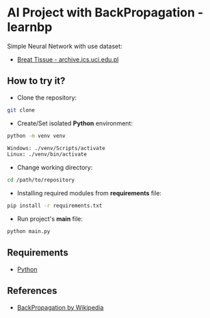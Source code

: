 # AI Project with BackPropagation - learnbp
Simple Neural Network with use dataset:
- [Breat Tissue - archive.ics.uci.edu.pl](https://archive.ics.uci.edu/ml/datasets/Breast+Tissue)

## How to try it?

- Clone the repository:
```bash
git clone
```

- Create/Set isolated **Python** environment:
```bash
python -m venv venv
```
```bash
Windows: ./venv/Scripts/activate
Linux: ./venv/bin/activate
```

- Change working directory:
```bash
cd /path/to/repository
```

- Installing required modules from **requirements** file:
```bash
pip install -r requirements.txt
```

- Run project's **main** file:
```bash
python main.py
```

## Requirements
- [Python](https://www.python.org/downloads/)

## References
- [BackPropagation by Wikipedia](https://en.wikipedia.org/wiki/Backpropagation)
